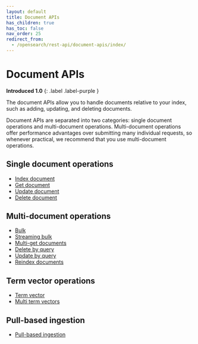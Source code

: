 ```yaml
---
layout: default
title: Document APIs
has_children: true
has_toc: false
nav_order: 25
redirect_from:
  - /opensearch/rest-api/document-apis/index/
---
```


# Document APIs
**Introduced 1.0**
{: .label .label-purple }

The document APIs allow you to handle documents relative to your index, such as adding, updating, and deleting documents.

Document APIs are separated into two categories: single document operations and multi-document operations. Multi-document operations offer performance advantages over submitting many individual requests, so whenever practical, we recommend that you use multi-document operations.

## Single document operations

- [Index document]({{site.url}}{{site.baseurl}}/api-reference/document-apis/index-document/)
- [Get document]({{site.url}}{{site.baseurl}}/api-reference/document-apis/get-documents/)
- [Update document]({{site.url}}{{site.baseurl}}/api-reference/document-apis/update-document/)
- [Delete document]({{site.url}}{{site.baseurl}}/api-reference/document-apis/delete-document/)

## Multi-document operations

- [Bulk]({{site.url}}{{site.baseurl}}/api-reference/document-apis/bulk/)
- [Streaming bulk]({{site.url}}{{site.baseurl}}/api-reference/document-apis/bulk-streaming/)
- [Multi-get documents]({{site.url}}{{site.baseurl}}/api-reference/document-apis/multi-get/)
- [Delete by query]({{site.url}}{{site.baseurl}}/api-reference/document-apis/delete-by-query/)
- [Update by query]({{site.url}}{{site.baseurl}}/api-reference/document-apis/update-by-query/)
- [Reindex documents]({{site.url}}{{site.baseurl}}/api-reference/document-apis/reindex/)

## Term vector operations

- [Term vector]({{site.url}}{{site.baseurl}}/api-reference/document-apis/termvector/)
- [Multi term vectors]({{site.url}}{{site.baseurl}}/api-reference/document-apis/mtermvectors/)

## Pull-based ingestion

- [Pull-based ingestion]({{site.url}}{{site.baseurl}}/api-reference/document-apis/pull-based-ingestion/)
